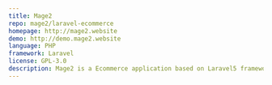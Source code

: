 ```yaml
---
title: Mage2
repo: mage2/laravel-ecommerce
homepage: http://mage2.website
demo: http://demo.mage2.website
language: PHP
framework: Laravel
license: GPL-3.0
description: Mage2 is a Ecommerce application based on Laravel5 framework.
---
```

